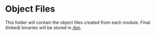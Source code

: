 # Object Files
This folder will contain the object files created from each module. Final
(linked) binaries will be stored in [/bin](../bin).
